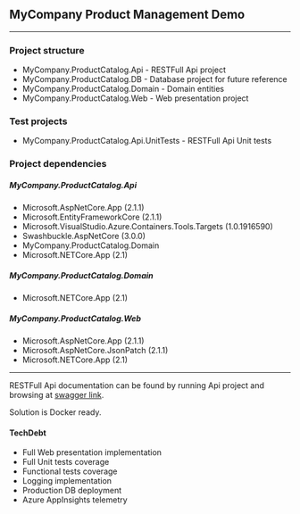 ## MyCompany Product Management Demo
***

### Project structure

* MyCompany.ProductCatalog.Api - RESTFull Api project
* MyCompany.ProductCatalog.DB - Database project for future reference
* MyCompany.ProductCatalog.Domain - Domain entities
* MyCompany.ProductCatalog.Web - Web presentation project

### Test projects

* MyCompany.ProductCatalog.Api.UnitTests - RESTFull Api Unit tests

### Project dependencies

##### MyCompany.ProductCatalog.Api

* Microsoft.AspNetCore.App (2.1.1)
* Microsoft.EntityFrameworkCore (2.1.1)
* Microsoft.VisualStudio.Azure.Containers.Tools.Targets (1.0.1916590)
* Swashbuckle.AspNetCore (3.0.0)
* MyCompany.ProductCatalog.Domain
* Microsoft.NETCore.App (2.1)

##### MyCompany.ProductCatalog.Domain

* Microsoft.NETCore.App (2.1)

##### MyCompany.ProductCatalog.Web

* Microsoft.AspNetCore.App (2.1.1)
* Microsoft.AspNetCore.JsonPatch (2.1.1)
* Microsoft.NETCore.App (2.1)

***

RESTFull Api documentation can be found by running Api project and browsing at [swagger link](http://localhost:5000/swagger).

Solution is Docker ready.

#### TechDebt

* Full Web presentation implementation
* Full Unit tests coverage
* Functional tests coverage
* Logging implementation
* Production DB deployment
* Azure AppInsights telemetry